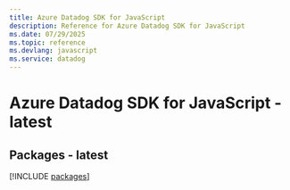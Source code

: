 ```yaml
---
title: Azure Datadog SDK for JavaScript
description: Reference for Azure Datadog SDK for JavaScript
ms.date: 07/29/2025
ms.topic: reference
ms.devlang: javascript
ms.service: datadog
---
```

# Azure Datadog SDK for JavaScript - latest
## Packages - latest
[!INCLUDE [packages](datadog-index.md)]